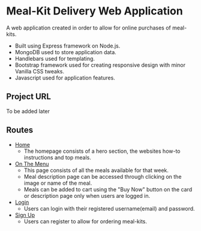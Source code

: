 # Meal-Kit Delivery Web Application

A web application created in order to allow for online purchases of meal-kits.

- Built using Express framework on Node.js.
- MongoDB used to store application data.
- Handlebars used for templating.
- Bootstrap framework used for creating responsive design with minor Vanilla CSS tweaks.
- Javascript used for application features.


## Project URL

To be added later

## Routes

- [Home](https://foodiezweb322.herokuapp.com/)
   - The homepage consists of a hero section, the websites how-to instructions and top meals.
- [On The Menu](https://foodiezweb322.herokuapp.com/onthemenu)
    - This page consists of all the meals available for that week.
    - Meal description page can be accessed through clicking on the image or name of the meal.
    - Meals can be added to cart using the "Buy Now" button on the card or description page only when users are logged in.
- [Login](https://foodiezweb322.herokuapp.com/user/login)
    - Users can login with their registered username(email) and password.
- [Sign Up](https://foodiezweb322.herokuapp.com/user/signup)
    - Users can register to allow for ordering meal-kits.


